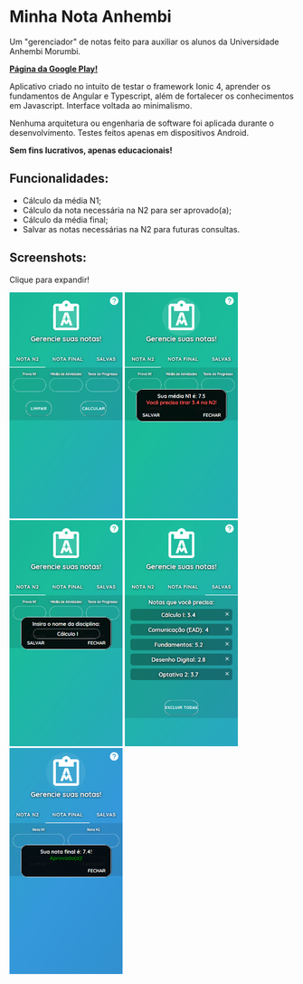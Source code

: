 # Minha Nota Anhembi

Um "gerenciador" de notas feito para auxiliar os alunos da Universidade Anhembi Morumbi.

**[Página da Google Play!](https://play.google.com/store/apps/details?id=augustofrr.minha.nota)** 

Aplicativo criado no intuito de testar o framework Ionic 4, aprender os fundamentos de Angular e Typescript, além de fortalecer os conhecimentos em Javascript. Interface voltada ao minimalismo.

Nenhuma arquitetura ou engenharia de software foi aplicada durante o desenvolvimento. Testes feitos apenas em dispositivos Android.

**Sem fins lucrativos, apenas educacionais!**

## Funcionalidades:
<ul>
<li> Cálculo da média N1; </li>
<li> Cálculo da nota necessária na N2 para ser aprovado(a); </li>
<li> Cálculo da média final; </li>
<li> Salvar as notas necessárias na N2 para futuras consultas. </li>
</ul>

## Screenshots:

Clique para expandir!

<img src="https://github.com/AugustoFrr/minha-nota-anhembi/blob/master/screenshots/main_screen.png" width="200"> </img>
<img src="https://github.com/AugustoFrr/minha-nota-anhembi/blob/master/screenshots/main_screen2.png" width="200"> </img>
<img src="https://github.com/AugustoFrr/minha-nota-anhembi/blob/master/screenshots/main_screen3.png" width="200"> </img>
<img src="https://github.com/AugustoFrr/minha-nota-anhembi/blob/master/screenshots/salvas_screen.png" width="200"> </img>
<img src="https://github.com/AugustoFrr/minha-nota-anhembi/blob/master/screenshots/final_screen.png" width="200"> </img>
